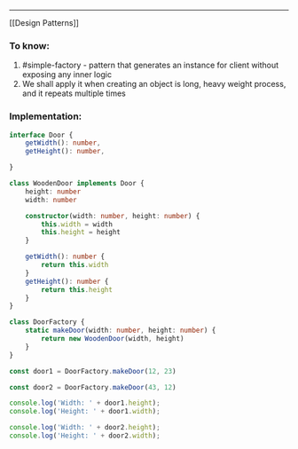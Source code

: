 ***
[[Design Patterns]]
### To know:
1. #simple-factory - pattern that generates an instance for client without exposing any inner logic 
2. We shall apply it when creating an object is long, heavy weight process, and it repeats multiple times
### Implementation:
```ts 
interface Door {
    getWidth(): number,
    getHeight(): number,

}

class WoodenDoor implements Door {
    height: number
    width: number

    constructor(width: number, height: number) {
        this.width = width
        this.height = height
    }

    getWidth(): number {
        return this.width
    }
    getHeight(): number {
        return this.height
    }
}

class DoorFactory {
    static makeDoor(width: number, height: number) {
        return new WoodenDoor(width, height)
    }
}

const door1 = DoorFactory.makeDoor(12, 23)

const door2 = DoorFactory.makeDoor(43, 12)

console.log('Width: ' + door1.height);
console.log('Height: ' + door1.width);

console.log('Width: ' + door2.height);
console.log('Height: ' + door2.width);
```

```go 

```